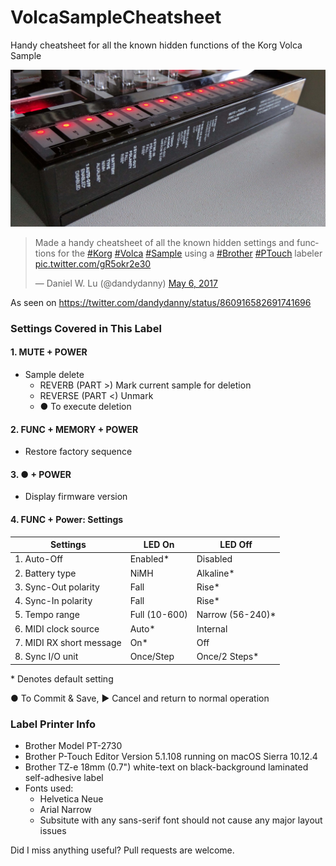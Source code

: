 # VolcaSampleCheatsheet
Handy cheatsheet for all the known hidden functions of the Korg Volca Sample

![Volca Sample Cheatsheet sticker / label](/volcasamplecheatsheet.jpg?raw=true "Volca Sample Cheatsheet")

<blockquote class="twitter-tweet" data-lang="en"><p lang="en" dir="ltr">Made a handy cheatsheet of all the known hidden settings and functions for the <a href="https://twitter.com/hashtag/Korg?src=hash">#Korg</a> <a href="https://twitter.com/hashtag/Volca?src=hash">#Volca</a> <a href="https://twitter.com/hashtag/Sample?src=hash">#Sample</a> using a <a href="https://twitter.com/hashtag/Brother?src=hash">#Brother</a> <a href="https://twitter.com/hashtag/PTouch?src=hash">#PTouch</a> labeler <a href="https://t.co/gR5okr2e30">pic.twitter.com/gR5okr2e30</a></p>&mdash; Daniel W. Lu (@dandydanny) <a href="https://twitter.com/dandydanny/status/860916582691741696">May 6, 2017</a></blockquote>

As seen on https://twitter.com/dandydanny/status/860916582691741696


### Settings Covered in This Label

#### 1. MUTE + POWER
  * Sample delete
    * REVERB (PART \>) Mark current sample for deletion
    * REVERSE (PART <) Unmark
    * ● To execute deletion

#### 2. FUNC + MEMORY + POWER
  * Restore factory sequence
#### 3. ● + POWER
  * Display firmware version
#### 4.  FUNC + Power: Settings

| Settings 						| LED On 		| LED Off |
| ----------------------------- | ------------- | ------- |
| 1. Auto-Off					| Enabled*		| Disabled |
| 2. Battery type				| NiMH			| Alkaline* |
| 3. Sync-Out polarity			| Fall			| Rise* |
| 4. Sync-In polarity			| Fall			| Rise* |
| 5. Tempo range				| Full (10-600)	| Narrow (56-240)* |
| 6. MIDI clock source			| Auto*			| Internal |
| 7. MIDI RX short message		| On*			| Off |
| 8. Sync I/O unit				| Once/Step		| Once/2 Steps* |

\* Denotes default setting

● To Commit & Save, ▶ Cancel and return to normal operation


### Label Printer Info
* Brother Model PT-2730
* Brother P-Touch Editor Version 5.1.108 running on macOS Sierra 10.12.4
* Brother TZ-e 18mm (0.7") white-text on black-background laminated self-adhesive label
* Fonts used:
  * Helvetica Neue
  * Arial Narrow
  * Subsitute with any sans-serif font should not cause any major layout issues

Did I miss anything useful? Pull requests are welcome.